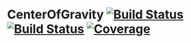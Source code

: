 # CenterOfGravity [![Build Status](https://github.com/emmt/CenterOfGravity.jl/actions/workflows/CI.yml/badge.svg?branch=main)](https://github.com/emmt/CenterOfGravity.jl/actions/workflows/CI.yml?query=branch%3Amain) [![Build Status](https://ci.appveyor.com/api/projects/status/github/emmt/CenterOfGravity.jl?svg=true)](https://ci.appveyor.com/project/emmt/CenterOfGravity-jl) [![Coverage](https://codecov.io/gh/emmt/CenterOfGravity.jl/branch/main/graph/badge.svg)](https://codecov.io/gh/emmt/CenterOfGravity.jl)
